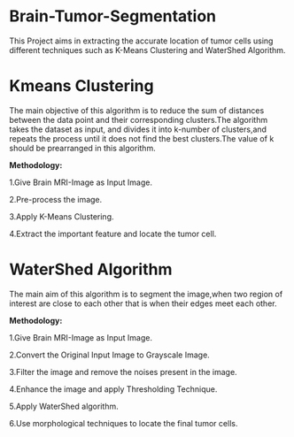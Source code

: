 # Brain-Tumor-Segmentation

This Project aims in extracting the accurate location of tumor cells using different techniques such as K-Means Clustering and WaterShed Algorithm.

# Kmeans Clustering
The main objective of this algorithm is to reduce the sum of distances between the data point and their corresponding clusters.The algorithm takes the dataset as input, and divides it into k-number of clusters,and repeats the process until it does not find the best clusters.The value of k should be prearranged in this algorithm.

**Methodology:**

1.Give Brain MRI-Image as Input Image.

2.Pre-process the image.

3.Apply K-Means Clustering.

4.Extract the important feature and locate the tumor cell.


# WaterShed Algorithm
 The main aim of this algorithm is to segment the image,when two region of interest are close to each other that is when their edges meet each other.
 
 **Methodology:**
 
1.Give Brain MRI-Image as Input Image.

2.Convert the Original Input Image to Grayscale Image.

3.Filter the image and remove the noises present in the image.

4.Enhance the image and apply Thresholding Technique.

5.Apply WaterShed algorithm.

6.Use morphological techniques to locate the final tumor cells.
